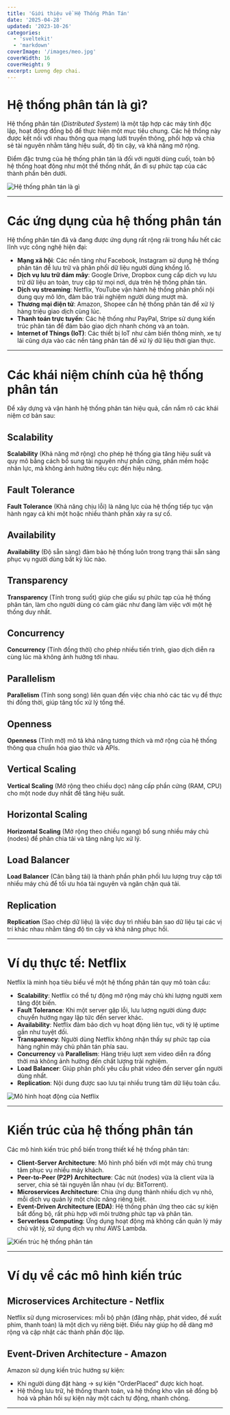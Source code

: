 ```yaml
---
title: 'Giới thiệu về Hệ Thống Phân Tán'
date: '2025-04-28'
updated: '2023-10-26'
categories:
  - 'sveltekit'
  - 'markdown'
coverImage: '/images/meo.jpg'
coverWidth: 16
coverHeight: 9
excerpt: Lương đẹp chai.
---
```


# Hệ thống phân tán là gì?

Hệ thống phân tán (_Distributed System_) là một tập hợp các máy tính độc lập, hoạt động đồng bộ để thực hiện một mục tiêu chung. Các hệ thống này được kết nối với nhau thông qua mạng lưới truyền thông, phối hợp và chia sẻ tài nguyên nhằm tăng hiệu suất, độ tin cậy, và khả năng mở rộng.

Điểm đặc trưng của hệ thống phân tán là đối với người dùng cuối, toàn bộ hệ thống hoạt động như một thể thống nhất, ẩn đi sự phức tạp của các thành phần bên dưới.

![Hệ thống phân tán là gì](/images/hinh1.jpg)

---

# Các ứng dụng của hệ thống phân tán

Hệ thống phân tán đã và đang được ứng dụng rất rộng rãi trong hầu hết các lĩnh vực công nghệ hiện đại:

- **Mạng xã hội**: Các nền tảng như Facebook, Instagram sử dụng hệ thống phân tán để lưu trữ và phân phối dữ liệu người dùng khổng lồ.
- **Dịch vụ lưu trữ đám mây**: Google Drive, Dropbox cung cấp dịch vụ lưu trữ dữ liệu an toàn, truy cập từ mọi nơi, dựa trên hệ thống phân tán.
- **Dịch vụ streaming**: Netflix, YouTube vận hành hệ thống phân phối nội dung quy mô lớn, đảm bảo trải nghiệm người dùng mượt mà.
- **Thương mại điện tử**: Amazon, Shopee cần hệ thống phân tán để xử lý hàng triệu giao dịch cùng lúc.
- **Thanh toán trực tuyến**: Các hệ thống như PayPal, Stripe sử dụng kiến trúc phân tán để đảm bảo giao dịch nhanh chóng và an toàn.
- **Internet of Things (IoT)**: Các thiết bị IoT như cảm biến thông minh, xe tự lái cũng dựa vào các nền tảng phân tán để xử lý dữ liệu thời gian thực.

---

# Các khái niệm chính của hệ thống phân tán

Để xây dựng và vận hành hệ thống phân tán hiệu quả, cần nắm rõ các khái niệm cơ bản sau:

## Scalability

**Scalability** (Khả năng mở rộng) cho phép hệ thống gia tăng hiệu suất và quy mô bằng cách bổ sung tài nguyên như phần cứng, phần mềm hoặc nhân lực, mà không ảnh hưởng tiêu cực đến hiệu năng.

## Fault Tolerance

**Fault Tolerance** (Khả năng chịu lỗi) là năng lực của hệ thống tiếp tục vận hành ngay cả khi một hoặc nhiều thành phần xảy ra sự cố.

## Availability

**Availability** (Độ sẵn sàng) đảm bảo hệ thống luôn trong trạng thái sẵn sàng phục vụ người dùng bất kỳ lúc nào.

## Transparency

**Transparency** (Tính trong suốt) giúp che giấu sự phức tạp của hệ thống phân tán, làm cho người dùng có cảm giác như đang làm việc với một hệ thống duy nhất.

## Concurrency

**Concurrency** (Tính đồng thời) cho phép nhiều tiến trình, giao dịch diễn ra cùng lúc mà không ảnh hưởng tới nhau.

## Parallelism

**Parallelism** (Tính song song) liên quan đến việc chia nhỏ các tác vụ để thực thi đồng thời, giúp tăng tốc xử lý tổng thể.

## Openness

**Openness** (Tính mở) mô tả khả năng tương thích và mở rộng của hệ thống thông qua chuẩn hóa giao thức và APIs.

## Vertical Scaling

**Vertical Scaling** (Mở rộng theo chiều dọc) nâng cấp phần cứng (RAM, CPU) cho một node duy nhất để tăng hiệu suất.

## Horizontal Scaling

**Horizontal Scaling** (Mở rộng theo chiều ngang) bổ sung nhiều máy chủ (nodes) để phân chia tải và tăng năng lực xử lý.

## Load Balancer

**Load Balancer** (Cân bằng tải) là thành phần phân phối lưu lượng truy cập tới nhiều máy chủ để tối ưu hóa tài nguyên và ngăn chặn quá tải.

## Replication

**Replication** (Sao chép dữ liệu) là việc duy trì nhiều bản sao dữ liệu tại các vị trí khác nhau nhằm tăng độ tin cậy và khả năng phục hồi.

---

# Ví dụ thực tế: Netflix

Netflix là minh họa tiêu biểu về một hệ thống phân tán quy mô toàn cầu:

- **Scalability**: Netflix có thể tự động mở rộng máy chủ khi lượng người xem tăng đột biến.
- **Fault Tolerance**: Khi một server gặp lỗi, lưu lượng người dùng được chuyển hướng ngay lập tức đến server khác.
- **Availability**: Netflix đảm bảo dịch vụ hoạt động liên tục, với tỷ lệ uptime gần như tuyệt đối.
- **Transparency**: Người dùng Netflix không nhận thấy sự phức tạp của hàng nghìn máy chủ phân tán phía sau.
- **Concurrency** và **Parallelism**: Hàng triệu lượt xem video diễn ra đồng thời mà không ảnh hưởng đến chất lượng trải nghiệm.
- **Load Balancer**: Giúp phân phối yêu cầu phát video đến server gần người dùng nhất.
- **Replication**: Nội dung được sao lưu tại nhiều trung tâm dữ liệu toàn cầu.

![Mô hình hoạt động của Netflix](/images/hinh2.webp)

---

# Kiến trúc của hệ thống phân tán

Các mô hình kiến trúc phổ biến trong thiết kế hệ thống phân tán:

- **Client-Server Architecture**: Mô hình phổ biến với một máy chủ trung tâm phục vụ nhiều máy khách.
- **Peer-to-Peer (P2P) Architecture**: Các nút (nodes) vừa là client vừa là server, chia sẻ tài nguyên lẫn nhau (ví dụ: BitTorrent).
- **Microservices Architecture**: Chia ứng dụng thành nhiều dịch vụ nhỏ, mỗi dịch vụ quản lý một chức năng riêng biệt.
- **Event-Driven Architecture (EDA)**: Hệ thống phản ứng theo các sự kiện bất đồng bộ, rất phù hợp với môi trường phức tạp và phân tán.
- **Serverless Computing**: Ứng dụng hoạt động mà không cần quản lý máy chủ vật lý, sử dụng dịch vụ như AWS Lambda.

![Kiến trúc hệ thống phân tán](/image/hinh3.webp)

---

# Ví dụ về các mô hình kiến trúc

## Microservices Architecture - Netflix

Netflix sử dụng microservices: mỗi bộ phận (đăng nhập, phát video, đề xuất phim, thanh toán) là một dịch vụ riêng biệt. Điều này giúp họ dễ dàng mở rộng và cập nhật các thành phần độc lập.

## Event-Driven Architecture - Amazon

Amazon sử dụng kiến trúc hướng sự kiện:

- Khi người dùng đặt hàng → sự kiện "OrderPlaced" được kích hoạt.
- Hệ thống lưu trữ, hệ thống thanh toán, và hệ thống kho vận sẽ đồng bộ hoá và phản hồi sự kiện này một cách tự động, nhanh chóng.

---
